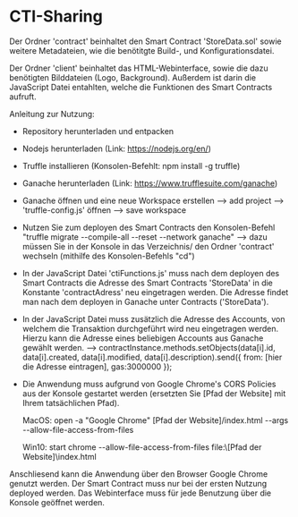 # CTI-Sharing

Der Ordner 'contract' beinhaltet den Smart Contract 'StoreData.sol' sowie weitere Metadateien, wie die benötitgte Build-, und Konfigurationsdatei.

Der Ordner 'client' beinhaltet das HTML-Webinterface, sowie die dazu benötigten Bilddateien (Logo, Background). Außerdem ist darin die JavaScript Datei entahlten, welche die Funktionen des Smart Contracts aufruft.

Anleitung zur Nutzung:

- Repository herunterladen und entpacken

- Nodejs herunterladen (Link: https://nodejs.org/en/)

- Truffle installieren (Konsolen-Befehlt: npm install -g truffle)

- Ganache herunterladen (Link: https://www.trufflesuite.com/ganache)

- Ganache öffnen und eine neue Workspace erstellen --> add project --> 'truffle-config.js' öffnen --> save workspace

- Nutzen Sie zum deployen des Smart Contracts den Konsolen-Befehl "truffle migrate --compile-all --reset --network ganache" --> dazu müssen Sie in der Konsole in das Verzeichnis/ den Ordner 'contract' wechseln (mithilfe des Konsolen-Befehls "cd")

- In der JavaScript Datei 'ctiFunctions.js' muss nach dem deployen des Smart Contracts die Adresse des Smart Contracts 'StoreData' in die Konstante 'contractAdress' neu eingetragen werden. Die Adresse findet man nach dem deployen in Ganache unter Contracts ('StoreData').
  
- In der JavaScript Datei muss zusätzlich die Adresse des Accounts, von welchem die Transaktion durchgeführt wird neu eingetragen werden. Hierzu kann die Adresse
  eines beliebigen Accounts aus Ganache gewählt werden. 
  --> contractInstance.methods.setObjects(data[i].id, data[i].created, data[i].modified, data[i].description).send({ from: [hier die Adresse eintragen], gas:3000000 });

- Die Anwendung muss aufgrund von Google Chrome's CORS Policies aus der Konsole gestartet werden (ersetzten Sie [Pfad der Website] mit Ihrem tatsächlichen Pfad).
  
  MacOS: open -a "Google Chrome" [Pfad der Website]/index.html  --args --allow-file-access-from-files
  
  Win10: start chrome --allow-file-access-from-files file:\\\[Pfad der Website]\index.html
  
Anschliesend kann die Anwendung über den Browser Google Chrome genutzt werden. Der Smart Contract muss nur bei der ersten Nutzung deployed werden. Das Webinterface muss für jede Benutzung über die Konsole geöffnet werden.
